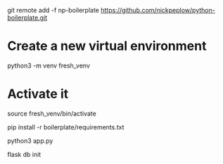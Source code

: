 git remote add -f np-boilerplate https://github.com/nickpeplow/python-boilerplate.git

# Create a new virtual environment
python3 -m venv fresh_venv

# Activate it
source fresh_venv/bin/activate

pip install -r boilerplate/requirements.txt

python3 app.py

flask db init